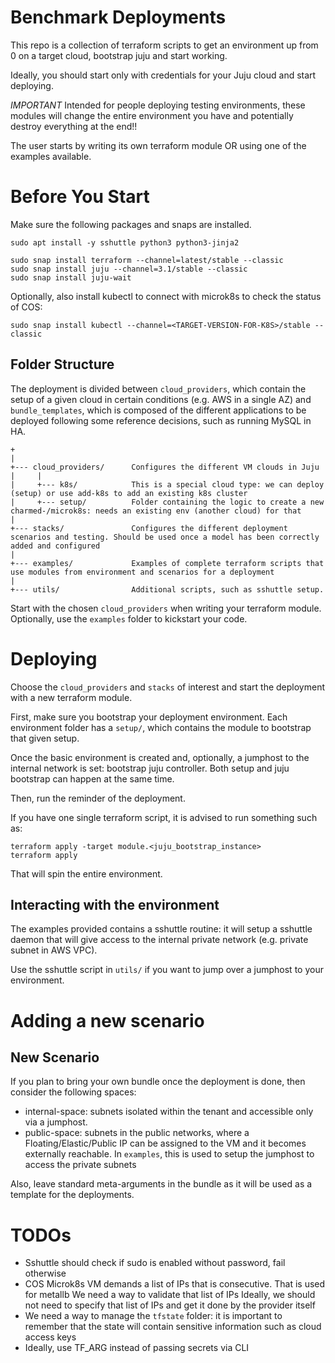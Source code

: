 # Benchmark Deployments

This repo is a collection of terraform scripts to get an environment up from 0 on a target cloud, bootstrap juju and start working.

Ideally, you should start only with credentials for your Juju cloud and start deploying.

*IMPORTANT* Intended for people deploying testing environments, these modules will change the entire environment you have and potentially destroy everything at the end!!

The user starts by writing its own terraform module OR using one of the examples available.

# Before You Start

Make sure the following packages and snaps are installed.

```
sudo apt install -y sshuttle python3 python3-jinja2
```

```
sudo snap install terraform --channel=latest/stable --classic
sudo snap install juju --channel=3.1/stable --classic
sudo snap install juju-wait
```

Optionally, also install kubectl to connect with microk8s to check the status of COS:
```
sudo snap install kubectl --channel=<TARGET-VERSION-FOR-K8S>/stable --classic
```

## Folder Structure

The deployment is divided between `cloud_providers`, which contain the setup of a given cloud in certain conditions (e.g. AWS in a single AZ) and `bundle_templates`, which is composed of the different applications to be deployed following some reference decisions, such as running MySQL in HA.

```
+
|
+--- cloud_providers/      Configures the different VM clouds in Juju
|     |
|     +--- k8s/            This is a special cloud type: we can deploy (setup) or use add-k8s to add an existing k8s cluster
|     +--- setup/          Folder containing the logic to create a new charmed-/microk8s: needs an existing env (another cloud) for that
|
+--- stacks/               Configures the different deployment scenarios and testing. Should be used once a model has been correctly added and configured
|
+--- examples/             Examples of complete terraform scripts that use modules from environment and scenarios for a deployment
|
+--- utils/                Additional scripts, such as sshuttle setup.
```

Start with the chosen `cloud_providers` when writing your terraform module. Optionally, use the `examples` folder to kickstart your code.

# Deploying

Choose the `cloud_providers` and `stacks` of interest and start the deployment with a new terraform module.

First, make sure you bootstrap your deployment environment. Each environment folder has a `setup/`, which contains the module to bootstrap that given setup.

Once the basic environment is created and, optionally, a jumphost to the internal network is set: bootstrap juju controller. Both setup and juju bootstrap can happen at the same time.

Then, run the reminder of the deployment.

If you have one single terraform script, it is advised to run something such as:
```
terraform apply -target module.<juju_bootstrap_instance>
terraform apply
```

That will spin the entire environment.

## Interacting with the environment

The examples provided contains a sshuttle routine: it will setup a sshuttle daemon that will give access to the internal private network (e.g. private subnet in AWS VPC).

Use the sshuttle script in `utils/` if you want to jump over a jumphost to your environment.

# Adding a new scenario

## New Scenario

If you plan to bring your own bundle once the deployment is done, then consider the following spaces:
* internal-space: subnets isolated within the tenant and accessible only via a jumphost.
* public-space:  subnets in the public networks, where a Floating/Elastic/Public IP can be assigned to the VM and it becomes externally reachable. In `examples`, this is used to setup the jumphost to access the private subnets

Also, leave standard meta-arguments in the bundle as it will be used as a template for the deployments.

# TODOs

* Sshuttle should check if sudo is enabled without password, fail otherwise
* COS Microk8s VM demands a list of IPs that is consecutive. That is used for metallb
  We need a way to validate that list of IPs
  Ideally, we should not need to specify that list of IPs and get it done by the provider itself
* We need a way to manage the `tfstate` folder: it is important to remember that the state will contain sensitive information such as cloud access keys
* Ideally, use TF_ARG instead of passing secrets via CLI
